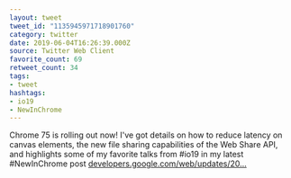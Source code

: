```yaml
---
layout: tweet
tweet_id: "1135945971718901760"
category: twitter
date: 2019-06-04T16:26:39.000Z
source: Twitter Web Client
favorite_count: 69
retweet_count: 34
tags:
- tweet
hashtags:
- io19
- NewInChrome
---
```


Chrome 75 is rolling out now! I've got details on how to reduce latency on canvas elements, the new file sharing capabilities of the Web Share API, and highlights some of my favorite talks from #io19 in my latest #NewInChrome post [developers.google.com/web/updates/20…](https://developers.google.com/web/updates/2019/06/nic75)
